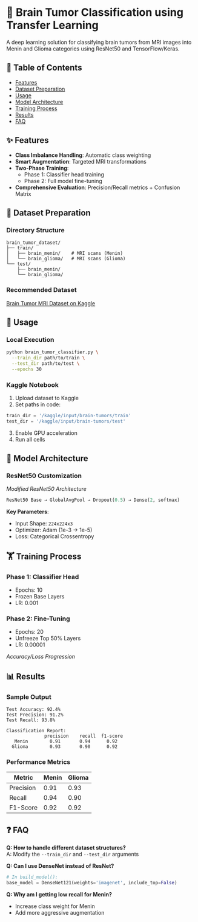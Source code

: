 # 🧠 Brain Tumor Classification using Transfer Learning

A deep learning solution for classifying brain tumors from MRI images into Menin and Glioma categories using ResNet50 and TensorFlow/Keras.

## 📌 Table of Contents
- [Features](#-features)
- [Dataset Preparation](#-dataset-preparation)
- [Usage](#-usage)
- [Model Architecture](#-model-architecture)
- [Training Process](#-training-process)
- [Results](#-results)
- [FAQ](#-faq)


## ✨ Features
- **Class Imbalance Handling**: Automatic class weighting
- **Smart Augmentation**: Targeted MRI transformations
- **Two-Phase Training**: 
  - Phase 1: Classifier head training
  - Phase 2: Full model fine-tuning
- **Comprehensive Evaluation**: Precision/Recall metrics + Confusion Matrix


## 📂 Dataset Preparation

### Directory Structure
```
brain_tumor_dataset/
├── train/
│   ├── brain_menin/    # MRI scans (Menin)
│   └── brain_glioma/   # MRI scans (Glioma)
└── test/
    ├── brain_menin/
    └── brain_glioma/
```

### Recommended Dataset
[Brain Tumor MRI Dataset on Kaggle](https://www.kaggle.com/datasets/masoudnickparvar/brain-tumor-mri-dataset)  


## 🚀 Usage

### Local Execution
```bash
python brain_tumor_classifier.py \
  --train_dir path/to/train \
  --test_dir path/to/test \
  --epochs 30
```

### Kaggle Notebook
1. Upload dataset to Kaggle
2. Set paths in code:
```python
train_dir = '/kaggle/input/brain-tumors/train'
test_dir = '/kaggle/input/brain-tumors/test'
```
3. Enable GPU acceleration
4. Run all cells

## 🧠 Model Architecture

### ResNet50 Customization
  
*Modified ResNet50 Architecture*

```python
ResNet50 Base → GlobalAvgPool → Dropout(0.5) → Dense(2, softmax)
```

**Key Parameters**:
- Input Shape: `224x224x3`
- Optimizer: Adam (1e-3 → 1e-5)
- Loss: Categorical Crossentropy

## 🏋️ Training Process

### Phase 1: Classifier Head
- Epochs: 10
- Frozen Base Layers
- LR: 0.001

### Phase 2: Fine-Tuning
- Epochs: 20
- Unfreeze Top 50% Layers
- LR: 0.00001

 
*Accuracy/Loss Progression*

## 📊 Results

### Sample Output
```text
Test Accuracy: 92.4%
Test Precision: 91.2%
Test Recall: 93.8%

Classification Report:
              precision    recall  f1-score
   Menin        0.91       0.94      0.92
  Glioma        0.93       0.90      0.92
```

### Performance Metrics
| Metric    | Menin | Glioma |
|-----------|-------|--------|
| Precision | 0.91  | 0.93   |
| Recall    | 0.94  | 0.90   |
| F1-Score  | 0.92  | 0.92   |

## ❓ FAQ

**Q: How to handle different dataset structures?**  
A: Modify the `--train_dir` and `--test_dir` arguments

**Q: Can I use DenseNet instead of ResNet?**  
```python
# In build_model():
base_model = DenseNet121(weights='imagenet', include_top=False)
```

**Q: Why am I getting low recall for Menin?**  
- Increase class weight for Menin
- Add more aggressive augmentation


